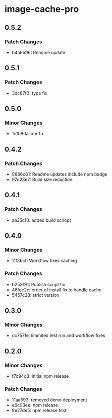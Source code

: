 # image-cache-pro

## 0.5.2

### Patch Changes

- b4a6596: Readme update

## 0.5.1

### Patch Changes

- 3dc87f3: type fix

## 0.5.0

### Minor Changes

- 1c1080a: xhr fix

## 0.4.2

### Patch Changes

- 9666c61: Readme updates include npm badge
- 97d28e7: Build size reduction

## 0.4.1

### Patch Changes

- aa35c10: added build scriopt

## 0.4.0

### Minor Changes

- 11f3bcf: Workflow fixes caching

### Patch Changes

- b253f91: Publish script fix
- 46fec2c: order of install fix to handle cache
- 5457c28: strict version

## 0.3.0

### Minor Changes

- dc757fe: limmited test run and workflow fixes

## 0.2.0

### Minor Changes

- f7c94d3: Initial npm release

### Patch Changes

- 11aa593: removed demo deployment
- e6c03ee: npm release
- 8e27de5: npm release test
